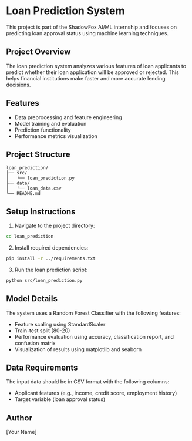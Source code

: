 # Loan Prediction System

This project is part of the ShadowFox AI/ML internship and focuses on predicting loan approval status using machine learning techniques.

## Project Overview

The loan prediction system analyzes various features of loan applicants to predict whether their loan application will be approved or rejected. This helps financial institutions make faster and more accurate lending decisions.

## Features

- Data preprocessing and feature engineering
- Model training and evaluation
- Prediction functionality
- Performance metrics visualization

## Project Structure

```
loan_prediction/
├── src/
│   └── loan_prediction.py
├── data/
│   └── loan_data.csv
└── README.md
```

## Setup Instructions

1. Navigate to the project directory:
```bash
cd loan_prediction
```

2. Install required dependencies:
```bash
pip install -r ../requirements.txt
```

3. Run the loan prediction script:
```bash
python src/loan_prediction.py
```

## Model Details

The system uses a Random Forest Classifier with the following features:
- Feature scaling using StandardScaler
- Train-test split (80-20)
- Performance evaluation using accuracy, classification report, and confusion matrix
- Visualization of results using matplotlib and seaborn

## Data Requirements

The input data should be in CSV format with the following columns:
- Applicant features (e.g., income, credit score, employment history)
- Target variable (loan approval status)

## Author

[Your Name] 